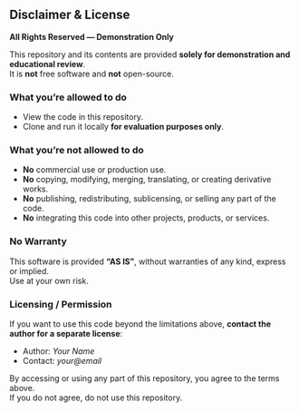 ## Disclaimer & License

**All Rights Reserved — Demonstration Only**

This repository and its contents are provided **solely for demonstration and educational review**.  
It is **not** free software and **not** open-source.

### What you’re allowed to do
- View the code in this repository.
- Clone and run it locally **for evaluation purposes only**.

### What you’re **not** allowed to do
- **No** commercial use or production use.
- **No** copying, modifying, merging, translating, or creating derivative works.
- **No** publishing, redistributing, sublicensing, or selling any part of the code.
- **No** integrating this code into other projects, products, or services.

### No Warranty
This software is provided **“AS IS”**, without warranties of any kind, express or implied.  
Use at your own risk.

### Licensing / Permission
If you want to use this code beyond the limitations above, **contact the author for a separate license**:
- Author: _Your Name_
- Contact: _your@email_

By accessing or using any part of this repository, you agree to the terms above.  
If you do not agree, do not use this repository.
